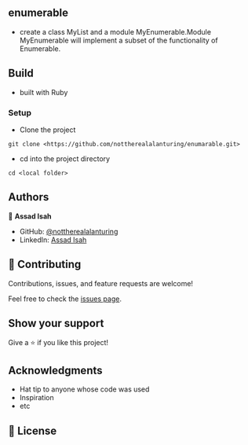 
## enumerable

- create a class MyList and a module MyEnumerable.Module MyEnumerable will implement a subset of the functionality of Enumerable.


## Build

- built with Ruby
### Setup

- Clone the project
```terminal
git clone <https://github.com/nottherealalanturing/enumarable.git>
```

- cd into the project directory
```terminal
cd <local folder>
```

## Authors

👤 **Assad Isah**

- GitHub: [@nottherealalanturing](https://github.com/nottherealalanturing)
- LinkedIn: [Assad Isah](https://www.linkedin.com/in/assadisah/)

## 🤝 Contributing

Contributions, issues, and feature requests are welcome!

Feel free to check the [issues page](../../issues/).

## Show your support

Give a ⭐️ if you like this project!

## Acknowledgments

- Hat tip to anyone whose code was used
- Inspiration
- etc

## 📝 License
